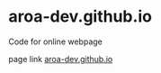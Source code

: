 # aroa-dev.github.io

Code for online webpage 

page link [aroa-dev.github.io](https://aroa-dev.github.io/)
